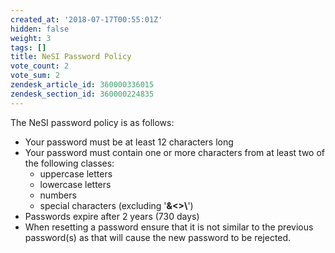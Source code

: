 ```yaml
---
created_at: '2018-07-17T00:55:01Z'
hidden: false
weight: 3
tags: []
title: NeSI Password Policy
vote_count: 2
vote_sum: 2
zendesk_article_id: 360000336015
zendesk_section_id: 360000224835
---
```


The NeSI password policy is as follows:

-   Your password must be at least 12 characters long
-   Your password must contain one or more characters from at least two
    of the following classes:
    -   uppercase letters
    -   lowercase letters
    -   numbers
    -   special characters (excluding '**&&lt;&gt;\\**')
-   Passwords expire after 2 years (730 days)
-   When resetting a password ensure that it is not similar to the
    previous password(s) as that will cause the new password to be
    rejected.
